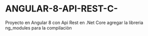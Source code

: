 # ANGULAR-8-API-REST-C-
Proyecto en Angular 8 con Api Rest en .Net Core
agregar la libreria ng_modules para la compilaciòn
